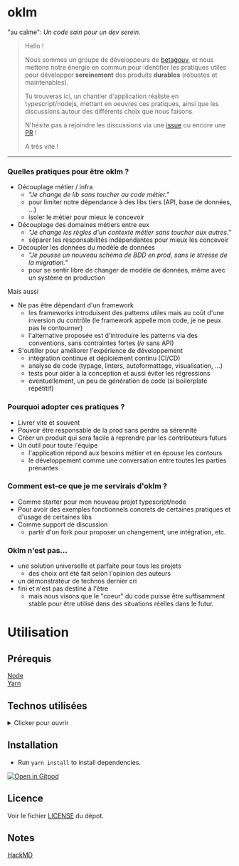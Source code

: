 # oklm
"au calme": *Un code sain pour un dev serein.*

> Hello !  
>
> Nous sommes un groupe de développeurs de [betagouv](https://beta.gouv.fr), et nous mettons notre énergie en commun pour identifier les pratiques utiles pour développer __sereinement__ des produits __durables__ (robustes et maintenables).
>
> Tu trouveras ici, un chantier d'application réaliste en typescript/nodejs, mettant en oeuvres ces pratiques, ainsi que les discussions autour des différents choix que nous faisons.
>
> N'hésite pas à rejoindre les discussions via une [issue](https://github.com/oklmdev/oklm/issues/new/choose) ou encore une [PR](https://github.com/oklmdev/oklm/compare) !  
>  
> A très vite !
-----

### Quelles pratiques pour être oklm ?

- Découplage métier / infra
    - *"Je change de lib sans toucher au code métier."*
    - pour limiter notre dépendance à des libs tiers (API, base de données, ...)
    - isoler le métier pour mieux le concevoir
- Découplage des domaines métiers entre eux
    - *"Je change les règles d'un contexte métier sans toucher aux autres."*
    - séparer les responsabilités indépendantes pour mieux les concevoir
- Découpler les données du modèle de données
    - *"Je pousse un nouveau schéma de BDD en prod, sans le stresse de la migration."*
    - pour se sentir libre de changer de modèle de données, même avec un système en production


Mais aussi
- Ne pas être dépendant d'un framework
    - les frameworks introduisent des patterns utiles mais au coût d'une inversion du contrôle (le framework appelle mon code, je ne peux pas le contourner)
    - l'alternative proposée est d'introduire les patterns via des conventions, sans contraintes fortes (*ie* sans API)
- S'outiller pour améliorer l'expérience de développement
    - intégration continue et déploiement continu (CI/CD)
    - analyse de code (typage, linters, autoformattage, visualisation, ...)
    - tests pour aider à la conception et aussi éviter les régressions
    - éventuellement, un peu de génération de code (si boilerplate répétitif)

### Pourquoi adopter ces pratiques ?

- Livrer vite et souvent
- Pouvoir être responsable de la prod sans perdre sa sérennité
- Créer un produit qui sera facile à reprendre par les contributeurs futurs
- Un outil pour toute l'équipe
    - l'application répond aux besoins métier et en épouse les contours
    - le développement comme une conversation entre toutes les parties prenantes

### Comment est-ce que je me servirais d'oklm ?

- Comme starter pour mon nouveau projet typescript/node
- Pour avoir des exemples fonctionnels concrets de certaines pratiques et d'usage de certaines libs
- Comme support de discussion
    - partir d'un fork pour proposer un changement, une intégration, etc.

### Oklm n'est pas...

- une solution universelle et parfaite pour tous les projets
    - des choix ont été fait selon l'opinion des auteurs
- un démonstrateur de technos dernier cri
- fini et n'est pas destiné à l'être
    - mais nous visons que le "coeur" du code puisse être suffisamment stable pour être utilisé dans des situations réelles dans le futur.

# Utilisation

## Prérequis

[Node](https://nodejs.org/)  
[Yarn](https://yarnpkg.com/)

## Technos utilisées

<details>
<summary> Clicker pour ouvrir </summary>
<br>

### Languages & Frameworks

- [TypeScript](https://www.typescriptlang.org/) is an open-source language which builds on JavaScript
- [React](https://reactjs.org/) (mais ça pourrait être intéressant de donner des exemples de vue en Angular, Vue, Svelte, Vanilla, ...)

### Tools

#### Cli

- [Jest](https://jestjs.io/) is a JavaScript Testing Framework
- [Eslint](https://eslint.org/) with plugins :
  - [typescript](https://github.com/typescript-eslint/typescript-eslint)
  - [prettier](https://github.com/prettier/eslint-config-prettier)
  - [jest](https://github.com/jest-community/eslint-plugin-jest)
- [Prettier](https://prettier.io/)

#### CI

- [Github Actions](https://docs.github.com/en/actions)

#### Deploiement

Nous recommandons de déployer sur un [PaaS](https://fr.wikipedia.org/wiki/Platform_as_a_service).

- [Clevercloud](https://www.clever-cloud.com/)
- [Scalingo](https://www.scalingo.com/)

- A venir: exemples Terraform, Docker, etc.


</details>

## Installation

- Run `yarn install` to install dependencies.

[![Open in Gitpod](https://gitpod.io/button/open-in-gitpod.svg)](https://gitpod.io/#https://github.com/oklmdev/oklm/tree/master)


## Licence

Voir le fichier [LICENSE](./LICENSE) du dépot.

## Notes
[HackMD](https://hackmd.io/j6F14DDpTMG9-rEFCgc3tw)
